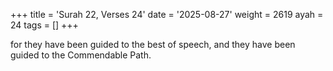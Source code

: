 +++
title = 'Surah 22, Verses 24'
date = '2025-08-27'
weight = 2619
ayah = 24
tags = []
+++

for they have been guided to the best of speech, and they have been guided to the Commendable Path. 